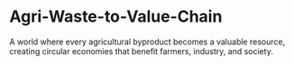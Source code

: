 # Agri-Waste-to-Value-Chain
A world where every agricultural byproduct becomes a valuable resource, creating circular economies that benefit farmers, industry, and society.
